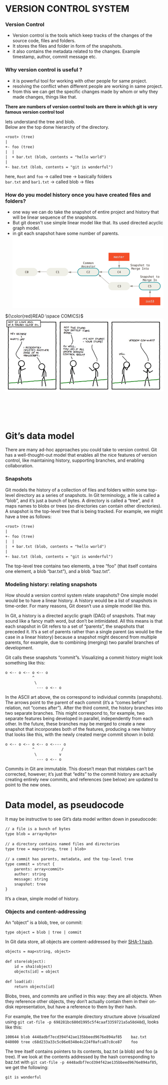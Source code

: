 # VERSION CONTROL SYSTEM

### Version Control 
* Version control is the tools which keep tracks of the changes of the source code, files and folders.
* It stores the files and folder in form of the snapshots.
* it also contains the metadata related to the changes. Example timestamp, author, commit message etc.


### Why version control is useful ?
* it is powerful tool for working with other people for same project.
* resolving the conflict when different people are working in same project.
* from this we can get the specific changes made by whom or why they made changes, things like that.


**There are numbers of version control tools are there in which git is very famous version control tool**  


lets understand the tree and blob.  
Below are the top donw hierarchy of the directory.

```
<root> (tree)
|
+- foo (tree)
|  |
|  + bar.txt (blob, contents = "hello world")
|
+- baz.txt (blob, contents = "git is wonderful")
```

here, `Root` and `foo` -> called tree -> basically folders  
`bar.txt` and `bar1.txt` -> called blob -> files


### How do you model history once you have created files and folders?
* one way we can do take the snapshot of entire project and history that will be linear sequence of the snapshots.
* But git doesn't use simple linear model like that. Its used directed acyclic graph model.
* in git each snapshot have some number of parents.
![Alt text](resource/img02.png)

${\color{red}READ \space COMICS}$
![Alt text](resource/comic01.jpg)

</br></br></br></br>
# Git’s data model
There are many ad-hoc approaches you could take to version control. Git has a well-thought-out model that enables all the nice features of version control, like maintaining history, supporting branches, and enabling collaboration.

### Snapshots
Git models the history of a collection of files and folders within some top-level directory as a series of snapshots. In Git terminology, a file is called a “blob”, and it’s just a bunch of bytes. A directory is called a “tree”, and it maps names to blobs or trees (so directories can contain other directories). A snapshot is the top-level tree that is being tracked. For example, we might have a tree as follows:
```
<root> (tree)
|
+- foo (tree)
|  |
|  + bar.txt (blob, contents = "hello world")
|
+- baz.txt (blob, contents = "git is wonderful")
```
The top-level tree contains two elements, a tree “foo” (that itself contains one element, a blob “bar.txt”), and a blob “baz.txt”.

### Modeling history: relating snapshots
How should a version control system relate snapshots? One simple model would be to have a linear history. A history would be a list of snapshots in time-order. For many reasons, Git doesn’t use a simple model like this.

In Git, a history is a directed acyclic graph (DAG) of snapshots. That may sound like a fancy math word, but don’t be intimidated. All this means is that each snapshot in Git refers to a set of “parents”, the snapshots that preceded it. It’s a set of parents rather than a single parent (as would be the case in a linear history) because a snapshot might descend from multiple parents, for example, due to combining (merging) two parallel branches of development.

Git calls these snapshots “commit”s. Visualizing a commit history might look something like this:
```
o <-- o <-- o <-- o
            ^
             \
              --- o <-- o
```

In the ASCII art above, the os correspond to individual commits (snapshots). The arrows point to the parent of each commit (it’s a “comes before” relation, not “comes after”). After the third commit, the history branches into two separate branches. This might correspond to, for example, two separate features being developed in parallel, independently from each other. In the future, these branches may be merged to create a new snapshot that incorporates both of the features, producing a new history that looks like this, with the newly created merge commit shown in bold:

```
o <-- o <-- o <-- o <---- o
            ^            /
             \          v
              --- o <-- o
```

Commits in Git are immutable. This doesn’t mean that mistakes can’t be corrected, however; it’s just that “edits” to the commit history are actually creating entirely new commits, and references (see below) are updated to point to the new ones.

# Data model, as pseudocode
It may be instructive to see Git’s data model written down in pseudocode:
```
// a file is a bunch of bytes
type blob = array<byte>

// a directory contains named files and directories
type tree = map<string, tree | blob>

// a commit has parents, metadata, and the top-level tree
type commit = struct {
    parents: array<commit>
    author: string
    message: string
    snapshot: tree
}
```
It’s a clean, simple model of history.

### Objects and content-addressing
An “object” is a blob, tree, or commit:
```
type object = blob | tree | commit
```
In Git data store, all objects are content-addressed by their [SHA-1 hash](https://en.wikipedia.org/wiki/SHA-1).    
```
objects = map<string, object>

def store(object):
    id = sha1(object)
    objects[id] = object

def load(id):
    return objects[id]
```
Blobs, trees, and commits are unified in this way: they are all objects. When they reference other objects, they don’t actually contain them in their on-disk representation, but have a reference to them by their hash.

For example, the tree for the example directory structure above (visualized using `git cat-file -p 698281bc680d1995c5f4caaf3359721a5a58d48d`), looks like this:
```
100644 blob 4448adbf7ecd394f42ae135bbeed9676e894af85    baz.txt
040000 tree c68d233a33c5c06e0340e4c224f0afca87c8ce87    foo
```

The tree itself contains pointers to its contents, baz.txt (a blob) and foo (a tree). If we look at the contents addressed by the hash corresponding to baz.txt with `git cat-file -p 4448adbf7ecd394f42ae135bbeed9676e894af85`, we get the following:

```
git is wonderful
```
